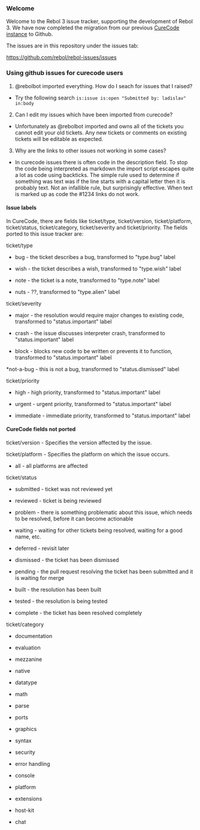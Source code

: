 ### Welcome
Welcome to the Rebol 3 issue tracker, supporting the
development of Rebol 3. We have now completed the migration from our previous
[CureCode instance](http://curecode.org/rebol3/) to Github.

The issues are in this repository under the issues tab:

https://github.com/rebol/rebol-issues/issues

### Using github issues for curecode users

1. @rebolbot imported everything. How do I seach for issues that I raised? 
  * Try the following search `is:issue is:open "Submitted by: ladislav" in:body`
2. Can I edit my issues which have been imported from curecode?
  * Unfortunately as @rebolbot imported and owns all of the tickets you cannot edit your old tickets. Any new tickets or comments on existing tickets will be editable as expected.
3. Why are the links to other issues not working in some cases?
  * In curecode issues there is often code in the description field. To stop the code being interpreted as markdown the import script escapes quite a lot as code using backticks. The simple rule used to determine if something was text was if the line starts with a capital letter then it is probably text. Not an infallible rule, but surprisingly effective. When text is marked up as code the #1234 links do not work.

#### Issue labels

In CureCode, there are fields like ticket/type, ticket/version, ticket/platform, ticket/status, ticket/category, ticket/severity and ticket/priority. The fields ported to this issue tracker are:

ticket/type

* bug - the ticket describes a bug, transformed to "type.bug" label

* wish - the ticket describes a wish, transformed to "type.wish" label

* note - the ticket is a note, transformed to "type.note" label

* nuts - ??, transformed to "type.alien" label

ticket/severity

* major - the resolution would require major changes to existing code, transformed to "status.important" label

* crash - the issue discusses interpreter crash, transformed to "status.important" label

* block - blocks new code to be written or prevents it to function, transformed to "status.important" label

*not-a-bug - this is not a bug, transformed to "status.dismissed" label

ticket/priority

* high - high priority, transformed to "status.important" label

* urgent - urgent priority, transformed to "status.important" label

* immediate - immediate priority, transformed to "status.important" label

#### CureCode fields not ported

ticket/version - Specifies the version affected by the issue.

ticket/platform - Specifies the platform on which the issue occurs.

* all - all platforms are affected

ticket/status

* submitted - ticket was not reviewed yet

* reviewed - ticket is being reviewed

* problem - there is something problematic about this issue, which needs to be resolved, before it can become actionable

* waiting - waiting for other tickets being resolved, waiting for a good name, etc.

* deferred - revisit later

* dismissed - the ticket has been dismissed

* pending - the pull request resolving the ticket has been submitted and it is waiting for merge

* built - the resolution has been built

* tested - the resolution is being tested

* complete - the ticket has been resolved completely

ticket/category

* documentation

* evaluation

* mezzanine

* native

* datatype

* math

* parse

* ports

* graphics

* syntax

* security

* error handling

* console

* platform

* extensions

* host-kit

* chat
